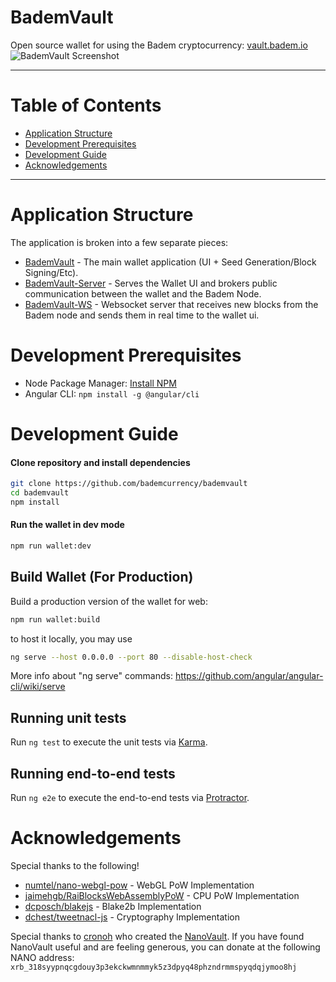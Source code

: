 # BademVault
Open source wallet for using the Badem cryptocurrency:
<a href="https://vault.badem.io">vault.badem.io</a>
![BademVault Screenshot](https://badem.io/bademvault.png)
___

# Table of Contents
* [Application Structure](#application-structure)
* [Development Prerequisites](#development-prerequisites)
* [Development Guide](#development-guide)
* [Acknowledgements](#acknowledgements)

___

# Application Structure

The application is broken into a few separate pieces:

- [BademVault](https://github.com/bademcurrency/bademvault) - The main wallet application (UI + Seed Generation/Block Signing/Etc).
- [BademVault-Server](https://github.com/bademcurrency/bademvault-server) - Serves the Wallet UI and brokers public communication between the wallet and the Badem Node.
- [BademVault-WS](https://github.com/bademcurrency/bademvault-ws) - Websocket server that receives new blocks from the Badem node and sends them in real time to the wallet ui.


# Development Prerequisites
- Node Package Manager: [Install NPM](https://www.npmjs.com/get-npm)
- Angular CLI: `npm install -g @angular/cli`


# Development Guide
#### Clone repository and install dependencies
```bash
git clone https://github.com/bademcurrency/bademvault
cd bademvault
npm install
```

#### Run the wallet in dev mode
```bash
npm run wallet:dev
```

## Build Wallet (For Production)
Build a production version of the wallet for web:
```bash
npm run wallet:build
```
to host it locally, you may use
```bash
ng serve --host 0.0.0.0 --port 80 --disable-host-check
```
More info about "ng serve" commands: https://github.com/angular/angular-cli/wiki/serve

## Running unit tests

Run `ng test` to execute the unit tests via [Karma](https://karma-runner.github.io).

## Running end-to-end tests

Run `ng e2e` to execute the end-to-end tests via [Protractor](http://www.protractortest.org/).

# Acknowledgements
Special thanks to the following!
- [numtel/nano-webgl-pow](https://github.com/numtel/nano-webgl-pow) - WebGL PoW Implementation
- [jaimehgb/RaiBlocksWebAssemblyPoW](https://github.com/jaimehgb/RaiBlocksWebAssemblyPoW) - CPU PoW Implementation
- [dcposch/blakejs](https://github.com/dcposch/blakejs) - Blake2b Implementation
- [dchest/tweetnacl-js](https://github.com/dchest/tweetnacl-js) - Cryptography Implementation

Special thanks to <a href="https://github.com/cronoh">cronoh</a> who created the <a href="https://github.com/cronoh/nanovault">NanoVault</a>. If you have found NanoVault useful and are feeling generous, you can donate at the following NANO address: `xrb_318syypnqcgdouy3p3ekckwmnmmyk5z3dpyq48phzndrmmspyqdqjymoo8hj`
